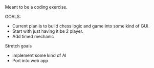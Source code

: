 Meant to be a coding exercise.

GOALS:
- Current plan is to build chess logic and game into some kind of GUI.
- Start with just having it be 2 player.
- Add timed mechanic

Stretch goals
- Implement some kind of AI
- Port into web app
